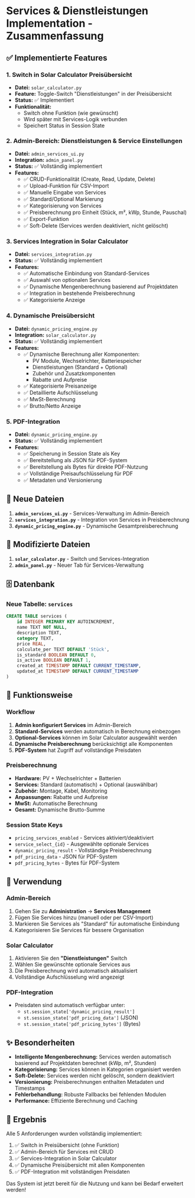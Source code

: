 # Services & Dienstleistungen Implementation - Zusammenfassung

## ✅ Implementierte Features

### 1. Switch in Solar Calculator Preisübersicht

- **Datei:** `solar_calculator.py`
- **Feature:** Toggle-Switch "Dienstleistungen" in der Preisübersicht
- **Status:** ✅ Implementiert
- **Funktionalität:**
  - Switch ohne Funktion (wie gewünscht)
  - Wird später mit Services-Logik verbunden
  - Speichert Status in Session State

### 2. Admin-Bereich: Dienstleistungen & Service Einstellungen

- **Datei:** `admin_services_ui.py`
- **Integration:** `admin_panel.py`
- **Status:** ✅ Vollständig implementiert
- **Features:**
  - ✅ CRUD-Funktionalität (Create, Read, Update, Delete)
  - ✅ Upload-Funktion für CSV-Import
  - ✅ Manuelle Eingabe von Services
  - ✅ Standard/Optional Markierung
  - ✅ Kategorisierung von Services
  - ✅ Preisberechnung pro Einheit (Stück, m², kWp, Stunde, Pauschal)
  - ✅ Export-Funktion
  - ✅ Soft-Delete (Services werden deaktiviert, nicht gelöscht)

### 3. Services Integration in Solar Calculator

- **Datei:** `services_integration.py`
- **Status:** ✅ Vollständig implementiert
- **Features:**
  - ✅ Automatische Einbindung von Standard-Services
  - ✅ Auswahl von optionalen Services
  - ✅ Dynamische Mengenberechnung basierend auf Projektdaten
  - ✅ Integration in bestehende Preisberechnung
  - ✅ Kategorisierte Anzeige

### 4. Dynamische Preisübersicht

- **Datei:** `dynamic_pricing_engine.py`
- **Integration:** `solar_calculator.py`
- **Status:** ✅ Vollständig implementiert
- **Features:**
  - ✅ Dynamische Berechnung aller Komponenten:
    - PV Module, Wechselrichter, Batteriespeicher
    - Dienstleistungen (Standard + Optional)
    - Zubehör und Zusatzkomponenten
    - Rabatte und Aufpreise
  - ✅ Kategorisierte Preisanzeige
  - ✅ Detaillierte Aufschlüsselung
  - ✅ MwSt-Berechnung
  - ✅ Brutto/Netto Anzeige

### 5. PDF-Integration

- **Datei:** `dynamic_pricing_engine.py`
- **Status:** ✅ Vollständig implementiert
- **Features:**
  - ✅ Speicherung in Session State als Key
  - ✅ Bereitstellung als JSON für PDF-System
  - ✅ Bereitstellung als Bytes für direkte PDF-Nutzung
  - ✅ Vollständige Preisaufschlüsselung für PDF
  - ✅ Metadaten und Versionierung

## 📁 Neue Dateien

1. **`admin_services_ui.py`** - Services-Verwaltung im Admin-Bereich
2. **`services_integration.py`** - Integration von Services in Preisberechnung
3. **`dynamic_pricing_engine.py`** - Dynamische Gesamtpreisberechnung

## 🔧 Modifizierte Dateien

1. **`solar_calculator.py`** - Switch und Services-Integration
2. **`admin_panel.py`** - Neuer Tab für Services-Verwaltung

## 🗄️ Datenbank

### Neue Tabelle: `services`

```sql
CREATE TABLE services (
    id INTEGER PRIMARY KEY AUTOINCREMENT,
    name TEXT NOT NULL,
    description TEXT,
    category TEXT,
    price REAL,
    calculate_per TEXT DEFAULT 'Stück',
    is_standard BOOLEAN DEFAULT 0,
    is_active BOOLEAN DEFAULT 1,
    created_at TIMESTAMP DEFAULT CURRENT_TIMESTAMP,
    updated_at TIMESTAMP DEFAULT CURRENT_TIMESTAMP
)
```

## 🎯 Funktionsweise

### Workflow

1. **Admin konfiguriert Services** im Admin-Bereich
2. **Standard-Services** werden automatisch in Berechnung einbezogen
3. **Optional-Services** können im Solar Calculator ausgewählt werden
4. **Dynamische Preisberechnung** berücksichtigt alle Komponenten
5. **PDF-System** hat Zugriff auf vollständige Preisdaten

### Preisberechnung

- **Hardware:** PV + Wechselrichter + Batterien
- **Services:** Standard (automatisch) + Optional (auswählbar)
- **Zubehör:** Montage, Kabel, Monitoring
- **Anpassungen:** Rabatte und Aufpreise
- **MwSt:** Automatische Berechnung
- **Gesamt:** Dynamische Brutto-Summe

### Session State Keys

- `pricing_services_enabled` - Services aktiviert/deaktiviert
- `service_select_{id}` - Ausgewählte optionale Services
- `dynamic_pricing_result` - Vollständige Preisberechnung
- `pdf_pricing_data` - JSON für PDF-System
- `pdf_pricing_bytes` - Bytes für PDF-System

## 🚀 Verwendung

### Admin-Bereich

1. Gehen Sie zu **Administration** → **Services Management**
2. Fügen Sie Services hinzu (manuell oder per CSV-Import)
3. Markieren Sie Services als "Standard" für automatische Einbindung
4. Kategorisieren Sie Services für bessere Organisation

### Solar Calculator

1. Aktivieren Sie den **"Dienstleistungen"** Switch
2. Wählen Sie gewünschte optionale Services aus
3. Die Preisberechnung wird automatisch aktualisiert
4. Vollständige Aufschlüsselung wird angezeigt

### PDF-Integration

- Preisdaten sind automatisch verfügbar unter:
  - `st.session_state['dynamic_pricing_result']`
  - `st.session_state['pdf_pricing_data']` (JSON)
  - `st.session_state['pdf_pricing_bytes']` (Bytes)

## ✨ Besonderheiten

- **Intelligente Mengenberechnung:** Services werden automatisch basierend auf Projektdaten berechnet (kWp, m², Stunden)
- **Kategorisierung:** Services können in Kategorien organisiert werden
- **Soft-Delete:** Services werden nicht gelöscht, sondern deaktiviert
- **Versionierung:** Preisberechnungen enthalten Metadaten und Timestamps
- **Fehlerbehandlung:** Robuste Fallbacks bei fehlenden Modulen
- **Performance:** Effiziente Berechnung und Caching

## 🎉 Ergebnis

Alle 5 Anforderungen wurden vollständig implementiert:

1. ✅ Switch in Preisübersicht (ohne Funktion)
2. ✅ Admin-Bereich für Services mit CRUD
3. ✅ Services-Integration in Solar Calculator
4. ✅ Dynamische Preisübersicht mit allen Komponenten
5. ✅ PDF-Integration mit vollständigen Preisdaten

Das System ist jetzt bereit für die Nutzung und kann bei Bedarf erweitert werden!

